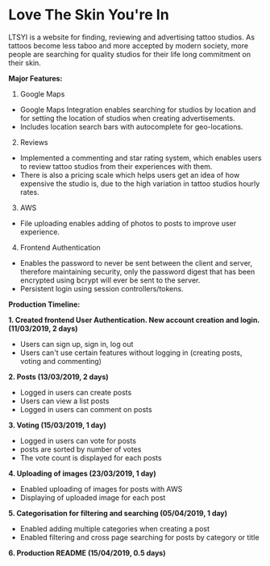 # Love The Skin You're In

LTSYI is a website for finding, reviewing and advertising tattoo studios. As tattoos become less taboo and more accepted by modern society, more people are searching for quality studios for their life long commitment on their skin. 


**Major Features:**

1. Google Maps

* Google Maps Integration enables searching for studios by location and for setting the location of studios when creating advertisements. 
* Includes location search bars with autocomplete for geo-locations. 

2. Reviews

* Implemented a commenting and star rating system, which enables users to review tattoo studios from their experiences with them. 
* There is also a pricing scale which helps users get an idea of how expensive the studio is, due to the high variation in tattoo studios hourly rates. 

3. AWS

* File uploading enables adding of photos to posts to improve user experience.

4. Frontend Authentication

* Enables the password to never be sent between the client and server, therefore maintaining security, only the password digest that has been encrypted using bcrypt will ever be sent to the server. 
* Persistent login using session controllers/tokens.




**Production Timeline:**

**1. Created frontend User Authentication. New account creation and login. (11/03/2019, 2 days)**

* Users can sign up, sign in, log out
* Users can't use certain features without logging in (creating posts, voting and commenting)

**2. Posts (13/03/2019, 2 days)**

* Logged in users can create posts
* Users can view a list posts
* Logged in users can comment on posts

**3. Voting (15/03/2019, 1 day)**

* Logged in users can vote for posts
* posts are sorted by number of votes
* The vote count is displayed for each posts

**4. Uploading of images (23/03/2019, 1 day)**

* Enabled uploading of images for posts with AWS
* Displaying of uploaded image for each post 

**5. Categorisation for filtering and searching (05/04/2019, 1 day)**

* Enabled adding multiple categories when creating a post
* Enabled filtering and cross page searching for posts by category or title

**6. Production README (15/04/2019, 0.5 days)**

